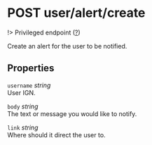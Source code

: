# <span class="badge badge-light">POST</span> <span class="badge badge-light">user/alert/create</span>

!> Privileged endpoint ([?](privileged.md))

Create an alert for the user to be notified.

## Properties

`username` *string*  
User IGN.

`body` *string*  
The text or message you would like to notify.

`link` *string*  
Where should it direct the user to.



